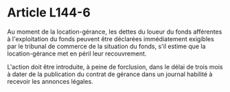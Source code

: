# Article L144-6

Au moment de la location-gérance, les dettes du loueur du fonds afférentes à l'exploitation du fonds peuvent être déclarées immédiatement exigibles par le tribunal de commerce de la situation du fonds, s'il estime que la location-gérance met en péril leur recouvrement.

L'action doit être introduite, à peine de forclusion, dans le délai de trois mois à dater de la publication du contrat de gérance dans un journal habilité à recevoir les annonces légales.
